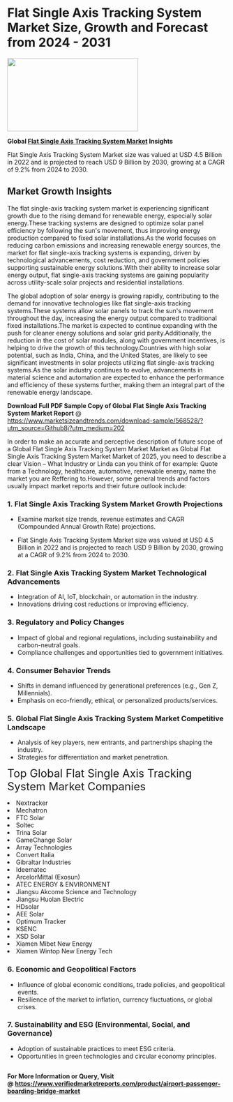 <H1>Flat Single Axis Tracking System Market Size, Growth and Forecast from 2024 - 2031</H1><img class="aligncenter size-medium wp-image-584254" src="https://thirdeyenews.in/wp-content/uploads/2024/09/Global-Market-Research-300x168.jpeg" alt="" width="300" height="168" /><p><strong>Global&nbsp;<a href="https://www.marketsizeandtrends.com/download-sample/568528/?utm_source=Github8j?utm_medium=202">Flat Single Axis Tracking System Market</a> Insights</strong></p><p>Flat Single Axis Tracking System Market size was valued at USD 4.5 Billion in 2022 and is projected to reach USD 9 Billion by 2030, growing at a CAGR of 9.2% from 2024 to 2030.</p><p><h2>Market Growth Insights</h2> <p>The flat single-axis tracking system market is experiencing significant growth due to the rising demand for renewable energy, especially solar energy.These tracking systems are designed to optimize solar panel efficiency by following the sun's movement, thus improving energy production compared to fixed solar installations.As the world focuses on reducing carbon emissions and increasing renewable energy sources, the market for flat single-axis tracking systems is expanding, driven by technological advancements, cost reduction, and government policies supporting sustainable energy solutions.With their ability to increase solar energy output, flat single-axis tracking systems are gaining popularity across utility-scale solar projects and residential installations.</p> <p>The global adoption of solar energy is growing rapidly, contributing to the demand for innovative technologies like flat single-axis tracking systems.These systems allow solar panels to track the sun's movement throughout the day, increasing the energy output compared to traditional fixed installations.The market is expected to continue expanding with the push for cleaner energy solutions and solar grid parity.Additionally, the reduction in the cost of solar modules, along with government incentives, is helping to drive the growth of this technology.Countries with high solar potential, such as India, China, and the United States, are likely to see significant investments in solar projects utilizing flat single-axis tracking systems.As the solar industry continues to evolve, advancements in material science and automation are expected to enhance the performance and efficiency of these systems further, making them an integral part of the renewable energy landscape.<p><span class=""><strong>Download Full PDF Sample Copy of Global Flat Single Axis Tracking System Market Report</strong> @ <a href="https://www.marketsizeandtrends.com/download-sample/568528/?utm_source=Github8j?utm_medium=202" target="_blank">https://www.marketsizeandtrends.com/download-sample/568528/?utm_source=Github8j?utm_medium=202</a></span></p><p>In order to make an accurate and perceptive description of future scope of a Global&nbsp;Flat Single Axis Tracking System Market Market as Global&nbsp;Flat Single Axis Tracking System Market Market of 2025, you need to describe a clear Vision &ndash; What Industry or Linda can you think of for example: Quote from a Technology, healthcare, automotive, renewable energy, name the market you are Reffering to.However, some general trends and factors usually impact market reports and their future outlook include:</p><h3>1.&nbsp;<strong>Flat Single Axis Tracking System Market Growth Projections</strong></h3><ul><li>Examine market size trends, revenue estimates and CAGR (Compounded Annual Growth Rate) projections.</li><li><p>Flat Single Axis Tracking System Market size was valued at USD 4.5 Billion in 2022 and is projected to reach USD 9 Billion by 2030, growing at a CAGR of 9.2% from 2024 to 2030.</p></li></ul><h3>2.&nbsp;<strong>Flat Single Axis Tracking System Market Technological Advancements</strong></h3><ul><li>Integration of AI, IoT, blockchain, or automation in the industry.</li><li>Innovations driving cost reductions or improving efficiency.</li></ul><h3>3.&nbsp;<strong>Regulatory and Policy Changes</strong></h3><ul><li>Impact of global and regional regulations, including sustainability and carbon-neutral goals.</li><li>Compliance challenges and opportunities tied to government initiatives.</li></ul><h3>4.&nbsp;<strong>Consumer Behavior Trends</strong></h3><ul><li>Shifts in demand influenced by generational preferences (e.g., Gen Z, Millennials).</li><li>Emphasis on eco-friendly, ethical, or personalized products/services.</li></ul><h3>5.&nbsp;<strong>Global Flat Single Axis Tracking System Market Competitive Landscape</strong></h3><ul><li>Analysis of key players, new entrants, and partnerships shaping the industry.</li><li>Strategies for differentiation and market penetration.</li></ul><p data-pm-slice="1 1 []"><span style="color: inherit; font-family: inherit; font-size: 25px;">Top Global Flat Single Axis Tracking System Market Companies</span></p><div class="" data-test-id=""><p><li>Nextracker</li><li> Mechatron</li><li> FTC Solar</li><li> Soltec</li><li> Trina Solar</li><li> GameChange Solar</li><li> Array Technologies</li><li> Convert Italia</li><li> Gibraltar Industries</li><li> Ideematec</li><li> ArcelorMittal (Exosun)</li><li> ATEC ENERGY & ENVIRONMENT</li><li> Jiangsu Akcome Science and Technology</li><li> Jiangsu Huolan Electric</li><li> HDsolar</li><li> AEE Solar</li><li> Optimum Tracker</li><li> KSENC</li><li> XSD Solar</li><li> Xiamen Mibet New Energy</li><li> Xiamen Wintop New Energy Tech</li></p></div><h3>6.&nbsp;<strong>Economic and Geopolitical Factors</strong></h3><ul><li>Influence of global economic conditions, trade policies, and geopolitical events.</li><li>Resilience of the market to inflation, currency fluctuations, or global crises.</li></ul><h3>7.&nbsp;<strong>Sustainability and ESG (Environmental, Social, and Governance)</strong></h3><ul><li>Adoption of sustainable practices to meet ESG criteria.</li><li>Opportunities in green technologies and circular economy principles.</li></ul><h2><strong style="font-size: 14px;">For More Information or Query, Visit @&nbsp;</strong><a style="background-color: #ffffff; font-size: 14px;" href="https://www.marketsizeandtrends.com/report/flat-single-axis-tracking-system-market/" target="_blank">https://www.verifiedmarketreports.com/product/airport-passenger-boarding-bridge-market</a></h2>